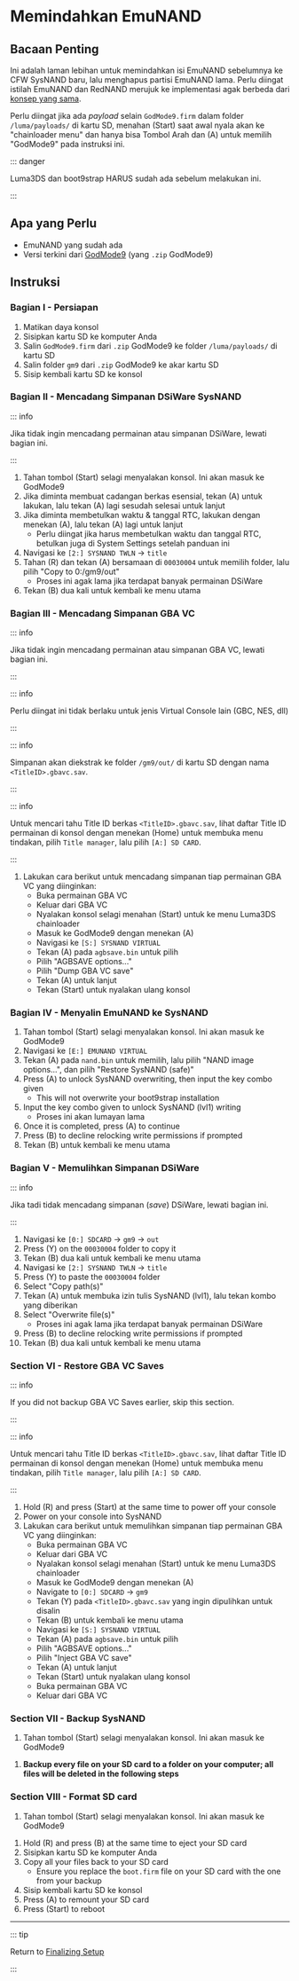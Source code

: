 # Memindahkan EmuNAND

## Bacaan Penting

Ini adalah laman lebihan untuk memindahkan isi EmuNAND sebelumnya ke CFW SysNAND baru, lalu menghapus partisi EmuNAND lama. Perlu diingat istilah EmuNAND dan RedNAND merujuk ke implementasi agak berbeda dari [konsep yang sama](http://3dbrew.org/wiki/NAND_Redirection).

Perlu diingat jika ada _payload_ selain `GodMode9.firm` dalam folder `/luma/payloads/` di kartu SD, menahan (Start) saat awal nyala akan ke "chainloader menu" dan hanya bisa Tombol Arah dan (A) untuk memilih "GodMode9" pada instruksi ini.

::: danger

Luma3DS dan boot9strap HARUS sudah ada sebelum melakukan ini.

:::

## Apa yang Perlu

- EmuNAND yang sudah ada
- Versi terkini dari [GodMode9](https://github.com/d0k3/GodMode9/releases/latest) (yang `.zip` GodMode9)

## Instruksi

### Bagian I - Persiapan

1. Matikan daya konsol
2. Sisipkan kartu SD ke komputer Anda
3. Salin `GodMode9.firm` dari `.zip` GodMode9 ke folder `/luma/payloads/` di kartu SD
4. Salin folder `gm9` dari `.zip` GodMode9 ke akar kartu SD
5. Sisip kembali kartu SD ke konsol

### Bagian II - Mencadang Simpanan DSiWare SysNAND

::: info

Jika tidak ingin mencadang permainan atau simpanan DSiWare, lewati bagian ini.

:::

1. Tahan tombol (Start) selagi menyalakan konsol. Ini akan masuk ke GodMode9
2. Jika diminta membuat cadangan berkas esensial, tekan (A) untuk lakukan, lalu tekan (A) lagi sesudah selesai untuk lanjut
3. Jika diminta membetulkan waktu & tanggal RTC, lakukan dengan menekan (A), lalu tekan (A) lagi untuk lanjut
   - Perlu diingat jika harus membetulkan waktu dan tanggal RTC, betulkan juga di System Settings setelah panduan ini
4. Navigasi ke `[2:] SYSNAND TWLN` -> `title`
5. Tahan (R) dan tekan (A) bersamaan di `00030004` untuk memilih folder, lalu pilih "Copy to 0:/gm9/out"
   - Proses ini agak lama jika terdapat banyak permainan DSiWare
6. Tekan (B) dua kali untuk kembali ke menu utama

### Bagian III - Mencadang Simpanan GBA VC

::: info

Jika tidak ingin mencadang permainan atau simpanan GBA VC, lewati bagian ini.

:::

::: info

Perlu diingat ini tidak berlaku untuk jenis Virtual Console lain (GBC, NES, dll)

:::

::: info

Simpanan akan diekstrak ke folder `/gm9/out/` di kartu SD dengan nama `<TitleID>.gbavc.sav`.

:::

::: info

Untuk mencari tahu Title ID berkas `<TitleID>.gbavc.sav`, lihat daftar Title ID permainan di konsol dengan menekan (Home) untuk membuka menu tindakan, pilih `Title manager`, lalu pilih `[A:] SD CARD`.

:::

1. Lakukan cara berikut untuk mencadang simpanan tiap permainan GBA VC yang diinginkan:
   - Buka permainan GBA VC
   - Keluar dari GBA VC
   - Nyalakan konsol selagi menahan (Start) untuk ke menu Luma3DS chainloader
   - Masuk ke GodMode9 dengan menekan (A)
   - Navigasi ke `[S:] SYSNAND VIRTUAL`
   - Tekan (A) pada `agbsave.bin` untuk pilih
   - Pilih "AGBSAVE options..."
   - Pilih "Dump GBA VC save"
   - Tekan (A) untuk lanjut
   - Tekan (Start) untuk nyalakan ulang konsol

### Bagian IV - Menyalin EmuNAND ke SysNAND

1. Tahan tombol (Start) selagi menyalakan konsol. Ini akan masuk ke GodMode9
2. Navigasi ke `[E:] EMUNAND VIRTUAL`
3. Tekan (A) pada `nand.bin` untuk memilih, lalu pilih "NAND image options...", dan pilih "Restore SysNAND (safe)"
4. Press (A) to unlock SysNAND overwriting, then input the key combo given
   - This will not overwrite your boot9strap installation
5. Input the key combo given to unlock SysNAND (lvl1) writing
   - Proses ini akan lumayan lama
6. Once it is completed, press (A) to continue
7. Press (B) to decline relocking write permissions if prompted
8. Tekan (B) untuk kembali ke menu utama

### Bagian V - Memulihkan Simpanan DSiWare

::: info

Jika tadi tidak mencadang simpanan (_save_) DSiWare, lewati bagian ini.

:::

1. Navigasi ke `[0:] SDCARD` -> `gm9` -> `out`
2. Press (Y) on the `00030004` folder to copy it
3. Tekan (B) dua kali untuk kembali ke menu utama
4. Navigasi ke `[2:] SYSNAND TWLN` -> `title`
5. Press (Y) to paste the `00030004` folder
6. Select "Copy path(s)"
7. Tekan (A) untuk membuka izin tulis SysNAND (lvl1), lalu tekan kombo yang diberikan
8. Select "Overwrite file(s)"
   - Proses ini agak lama jika terdapat banyak permainan DSiWare
9. Press (B) to decline relocking write permissions if prompted
10. Tekan (B) dua kali untuk kembali ke menu utama

### Section VI - Restore GBA VC Saves

::: info

If you did not backup GBA VC Saves earlier, skip this section.

:::

::: info

Untuk mencari tahu Title ID berkas `<TitleID>.gbavc.sav`, lihat daftar Title ID permainan di konsol dengan menekan (Home) untuk membuka menu tindakan, pilih `Title manager`, lalu pilih `[A:] SD CARD`.

:::

1. Hold (R) and press (Start) at the same time to power off your console
2. Power on your console into SysNAND
3. Lakukan cara berikut untuk memulihkan simpanan tiap permainan GBA VC yang diinginkan:
   - Buka permainan GBA VC
   - Keluar dari GBA VC
   - Nyalakan konsol selagi menahan (Start) untuk ke menu Luma3DS chainloader
   - Masuk ke GodMode9 dengan menekan (A)
   - Navigate to `[0:] SDCARD` -> `gm9`
   - Tekan (Y) pada `<TitleID>.gbavc.sav` yang ingin dipulihkan untuk disalin
   - Tekan (B) untuk kembali ke menu utama
   - Navigasi ke `[S:] SYSNAND VIRTUAL`
   - Tekan (A) pada `agbsave.bin` untuk pilih
   - Pilih "AGBSAVE options..."
   - Pilih "Inject GBA VC save"
   - Tekan (A) untuk lanjut
   - Tekan (Start) untuk nyalakan ulang konsol
   - Buka permainan GBA VC
   - Keluar dari GBA VC

### Section VII - Backup SysNAND

1. Tahan tombol (Start) selagi menyalakan konsol. Ini akan masuk ke GodMode9

<!--@include: ./_include/nand-backup.md -->

1. **Backup every file on your SD card to a folder on your computer; all files will be deleted in the following steps**

### Section VIII - Format SD card

1. Tahan tombol (Start) selagi menyalakan konsol. Ini akan masuk ke GodMode9

<!--@include: ./_include/format-sd-gm9.md -->

1. Hold (R) and press (B) at the same time to eject your SD card
2. Sisipkan kartu SD ke komputer Anda
3. Copy all your files back to your SD card
   - Ensure you replace the `boot.firm` file on your SD card with the one from your backup
4. Sisip kembali kartu SD ke konsol
5. Press (A) to remount your SD card
6. Press (Start) to reboot

___

::: tip

Return to [Finalizing Setup](finalizing-setup)

:::
